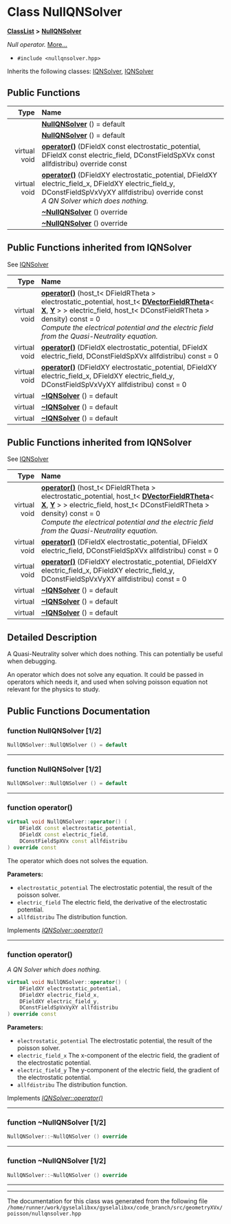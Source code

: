 

# Class NullQNSolver



[**ClassList**](annotated.md) **>** [**NullQNSolver**](classNullQNSolver.md)



_Null operator._ [More...](#detailed-description)

* `#include <nullqnsolver.hpp>`



Inherits the following classes: [IQNSolver](classIQNSolver.md),  [IQNSolver](classIQNSolver.md)










































































## Public Functions

| Type | Name |
| ---: | :--- |
|   | [**NullQNSolver**](#function-nullqnsolver-12) () = default<br> |
|   | [**NullQNSolver**](#function-nullqnsolver-12) () = default<br> |
| virtual void | [**operator()**](#function-operator) (DFieldX const electrostatic\_potential, DFieldX const electric\_field, DConstFieldSpXVx const allfdistribu) override const<br> |
| virtual void | [**operator()**](#function-operator_1) (DFieldXY electrostatic\_potential, DFieldXY electric\_field\_x, DFieldXY electric\_field\_y, DConstFieldSpVxVyXY allfdistribu) override const<br>_A QN Solver which does nothing._  |
|   | [**~NullQNSolver**](#function-nullqnsolver-12) () override<br> |
|   | [**~NullQNSolver**](#function-nullqnsolver-12) () override<br> |


## Public Functions inherited from IQNSolver

See [IQNSolver](classIQNSolver.md)

| Type | Name |
| ---: | :--- |
| virtual void | [**operator()**](classIQNSolver.md#function-operator) (host\_t&lt; DFieldRTheta &gt; electrostatic\_potential, host\_t&lt; [**DVectorFieldRTheta**](classVectorField.md)&lt; [**X**](structX.md), [**Y**](structY.md) &gt; &gt; electric\_field, host\_t&lt; DConstFieldRTheta &gt; density) const = 0<br>_Compute the electrical potential and the electric field from the Quasi-Neutrality equation._  |
| virtual void | [**operator()**](classIQNSolver.md#function-operator_1) (DFieldX electrostatic\_potential, DFieldX electric\_field, DConstFieldSpXVx allfdistribu) const = 0<br> |
| virtual void | [**operator()**](classIQNSolver.md#function-operator_2) (DFieldXY electrostatic\_potential, DFieldXY electric\_field\_x, DFieldXY electric\_field\_y, DConstFieldSpVxVyXY allfdistribu) const = 0<br> |
| virtual  | [**~IQNSolver**](classIQNSolver.md#function-iqnsolver-13) () = default<br> |
| virtual  | [**~IQNSolver**](classIQNSolver.md#function-iqnsolver-13) () = default<br> |
| virtual  | [**~IQNSolver**](classIQNSolver.md#function-iqnsolver-13) () = default<br> |


## Public Functions inherited from IQNSolver

See [IQNSolver](classIQNSolver.md)

| Type | Name |
| ---: | :--- |
| virtual void | [**operator()**](classIQNSolver.md#function-operator) (host\_t&lt; DFieldRTheta &gt; electrostatic\_potential, host\_t&lt; [**DVectorFieldRTheta**](classVectorField.md)&lt; [**X**](structX.md), [**Y**](structY.md) &gt; &gt; electric\_field, host\_t&lt; DConstFieldRTheta &gt; density) const = 0<br>_Compute the electrical potential and the electric field from the Quasi-Neutrality equation._  |
| virtual void | [**operator()**](classIQNSolver.md#function-operator_1) (DFieldX electrostatic\_potential, DFieldX electric\_field, DConstFieldSpXVx allfdistribu) const = 0<br> |
| virtual void | [**operator()**](classIQNSolver.md#function-operator_2) (DFieldXY electrostatic\_potential, DFieldXY electric\_field\_x, DFieldXY electric\_field\_y, DConstFieldSpVxVyXY allfdistribu) const = 0<br> |
| virtual  | [**~IQNSolver**](classIQNSolver.md#function-iqnsolver-13) () = default<br> |
| virtual  | [**~IQNSolver**](classIQNSolver.md#function-iqnsolver-13) () = default<br> |
| virtual  | [**~IQNSolver**](classIQNSolver.md#function-iqnsolver-13) () = default<br> |
















































































## Detailed Description


A Quasi-Neutrality solver which does nothing. This can potentially be useful when debugging.


An operator which does not solve any equation. It could be passed in operators which needs it, and used when solving poisson equation not relevant for the physics to study. 


    
## Public Functions Documentation




### function NullQNSolver [1/2]

```C++
NullQNSolver::NullQNSolver () = default
```




<hr>



### function NullQNSolver [1/2]

```C++
NullQNSolver::NullQNSolver () = default
```




<hr>



### function operator() 

```C++
virtual void NullQNSolver::operator() (
    DFieldX const electrostatic_potential,
    DFieldX const electric_field,
    DConstFieldSpXVx const allfdistribu
) override const
```



The operator which does not solves the equation.




**Parameters:**


* `electrostatic_potential` The electrostatic potential, the result of the poisson solver. 
* `electric_field` The electric field, the derivative of the electrostatic potential. 
* `allfdistribu` The distribution function. 




        
Implements [*IQNSolver::operator()*](classIQNSolver.md#function-operator_1)


<hr>



### function operator() 

_A QN Solver which does nothing._ 
```C++
virtual void NullQNSolver::operator() (
    DFieldXY electrostatic_potential,
    DFieldXY electric_field_x,
    DFieldXY electric_field_y,
    DConstFieldSpVxVyXY allfdistribu
) override const
```





**Parameters:**


* `electrostatic_potential` The electrostatic potential, the result of the poisson solver. 
* `electric_field_x` The x-component of the electric field, the gradient of the electrostatic potential. 
* `electric_field_y` The y-component of the electric field, the gradient of the electrostatic potential. 
* `allfdistribu` The distribution function. 




        
Implements [*IQNSolver::operator()*](classIQNSolver.md#function-operator_2)


<hr>



### function ~NullQNSolver [1/2]

```C++
NullQNSolver::~NullQNSolver () override
```




<hr>



### function ~NullQNSolver [1/2]

```C++
NullQNSolver::~NullQNSolver () override
```




<hr>

------------------------------
The documentation for this class was generated from the following file `/home/runner/work/gyselalibxx/gyselalibxx/code_branch/src/geometryXVx/poisson/nullqnsolver.hpp`

